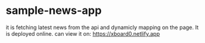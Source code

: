 # sample-news-app
it is fetching latest news from the api and dynamicly mapping on the page.
It is deployed online. can view it on: https://xboard0.netlify.app
